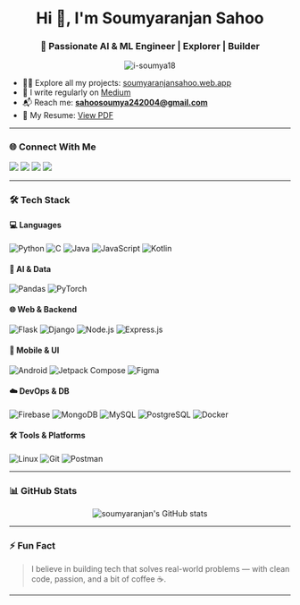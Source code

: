 <h1 align="center">Hi 👋, I'm Soumyaranjan Sahoo</h1>
<h3 align="center">🚀 Passionate AI & ML Engineer | Explorer | Builder</h3>

<p align="center">
  <img src="https://komarev.com/ghpvc/?username=i-soumya18&label=Profile%20views&color=0e75b6&style=flat" alt="i-soumya18" />
</p>

- 👨‍💻 Explore all my projects: [soumyaranjansahoo.web.app](https://soumyaranjansahoo.web.app/)
- 🧠 I write regularly on [Medium](https://medium.com/@sahoosoumya242004)
- 📬 Reach me: **sahoosoumya242004@gmail.com**
- 📄 My Resume: [View PDF](https://drive.google.com/file/d/1GYXEnnbNglSibIxhjwXp-5KwplYe2ql9/view)

---

### 🌐 Connect With Me
<p>
  <a href="https://twitter.com/soumya78948" target="_blank"><img src="https://img.shields.io/badge/Twitter-1DA1F2?style=for-the-badge&logo=twitter&logoColor=white" /></a>
  <a href="https://linkedin.com/in/soumya-ranjan-sahoo-b06807248/" target="_blank"><img src="https://img.shields.io/badge/LinkedIn-0077B5?style=for-the-badge&logo=linkedin&logoColor=white" /></a>
  <a href="https://www.youtube.com/c/soumyaranjansahoo8946" target="_blank"><img src="https://img.shields.io/badge/YouTube-FF0000?style=for-the-badge&logo=youtube&logoColor=white" /></a>
  <a href="https://www.leetcode.com/soumya789" target="_blank"><img src="https://img.shields.io/badge/LeetCode-FFA116?style=for-the-badge&logo=leetcode&logoColor=black" /></a>
</p>

---

### 🛠️ Tech Stack
#### 💻 Languages
![Python](https://img.shields.io/badge/-Python-3776AB?style=flat&logo=python&logoColor=white)
![C](https://img.shields.io/badge/-C-00599C?style=flat&logo=c)
![Java](https://img.shields.io/badge/-Java-007396?style=flat&logo=java)
![JavaScript](https://img.shields.io/badge/-JavaScript-F7DF1E?style=flat&logo=javascript&logoColor=black)
![Kotlin](https://img.shields.io/badge/-Kotlin-7F52FF?style=flat&logo=kotlin)

#### 🧠 AI & Data
![Pandas](https://img.shields.io/badge/-Pandas-150458?style=flat&logo=pandas)
![PyTorch](https://img.shields.io/badge/-PyTorch-EE4C2C?style=flat&logo=pytorch)

#### 🌐 Web & Backend
![Flask](https://img.shields.io/badge/-Flask-000000?style=flat&logo=flask)
![Django](https://img.shields.io/badge/-Django-092E20?style=flat&logo=django)
![Node.js](https://img.shields.io/badge/-Node.js-339933?style=flat&logo=node.js)
![Express.js](https://img.shields.io/badge/-Express.js-000000?style=flat&logo=express)

#### 📱 Mobile & UI
![Android](https://img.shields.io/badge/-Android-3DDC84?style=flat&logo=android)
![Jetpack Compose](https://img.shields.io/badge/-Jetpack%20Compose-4285F4?style=flat&logo=android)
![Figma](https://img.shields.io/badge/-Figma-F24E1E?style=flat&logo=figma)

#### ☁️ DevOps & DB
![Firebase](https://img.shields.io/badge/-Firebase-FFCA28?style=flat&logo=firebase)
![MongoDB](https://img.shields.io/badge/-MongoDB-47A248?style=flat&logo=mongodb)
![MySQL](https://img.shields.io/badge/-MySQL-4479A1?style=flat&logo=mysql)
![PostgreSQL](https://img.shields.io/badge/-PostgreSQL-336791?style=flat&logo=postgresql)
![Docker](https://img.shields.io/badge/-Docker-2496ED?style=flat&logo=docker)

#### 🛠️ Tools & Platforms
![Linux](https://img.shields.io/badge/-Linux-FCC624?style=flat&logo=linux&logoColor=black)
![Git](https://img.shields.io/badge/-Git-F05032?style=flat&logo=git)
![Postman](https://img.shields.io/badge/-Postman-FF6C37?style=flat&logo=postman)

---

### 📊 GitHub Stats

<p align="center">
  <img src="https://github-readme-stats.vercel.app/api?username=i-soumya18&show_icons=true&theme=github_dark" alt="soumyaranjan's GitHub stats" />
</p>

---

### ⚡ Fun Fact
> I believe in building tech that solves real-world problems — with clean code, passion, and a bit of coffee ☕.

---

